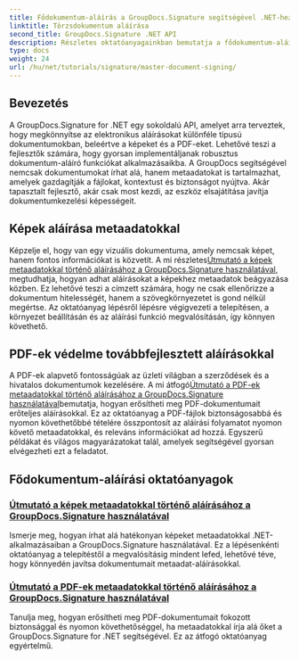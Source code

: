 ```yaml
---
title: Fődokumentum-aláírás a GroupDocs.Signature segítségével .NET-hez
linktitle: Törzsdokumentum aláírása
second_title: GroupDocs.Signature .NET API
description: Részletes oktatóanyagainkban bemutatja a fődokumentum-aláírást a GroupDocs.Signature for .NET segítségével. Könnyedén írhat alá képeket és PDF-fájlokat metaadatokkal.
type: docs
weight: 24
url: /hu/net/tutorials/signature/master-document-signing/
---
```

## Bevezetés

A GroupDocs.Signature for .NET egy sokoldalú API, amelyet arra terveztek, hogy megkönnyítse az elektronikus aláírásokat különféle típusú dokumentumokban, beleértve a képeket és a PDF-eket. Lehetővé teszi a fejlesztők számára, hogy gyorsan implementáljanak robusztus dokumentum-aláíró funkciókat alkalmazásaikba. A GroupDocs segítségével nemcsak dokumentumokat írhat alá, hanem metaadatokat is tartalmazhat, amelyek gazdagítják a fájlokat, kontextust és biztonságot nyújtva. Akár tapasztalt fejlesztő, akár csak most kezdi, az eszköz elsajátítása javítja dokumentumkezelési képességeit.

## Képek aláírása metaadatokkal  
Képzelje el, hogy van egy vizuális dokumentuma, amely nemcsak képet, hanem fontos információkat is közvetít. A mi részletes[Útmutató a képek metaadatokkal történő aláírásához a GroupDocs.Signature használatával](./signing-images-with-metadata/), megtudhatja, hogyan adhat aláírásokat a képekhez metaadatok beágyazása közben. Ez lehetővé teszi a címzett számára, hogy ne csak ellenőrizze a dokumentum hitelességét, hanem a szövegkörnyezetet is gond nélkül megértse. Az oktatóanyag lépésről lépésre végigvezeti a telepítésen, a környezet beállításán és az aláírási funkció megvalósításán, így könnyen követhető.

## PDF-ek védelme továbbfejlesztett aláírásokkal  
 A PDF-ek alapvető fontosságúak az üzleti világban a szerződések és a hivatalos dokumentumok kezelésére. A mi átfogó[Útmutató a PDF-ek metaadatokkal történő aláírásához a GroupDocs.Signature használatával](./signing-pdf-with-metadata/)bemutatja, hogyan erősítheti meg PDF-dokumentumait erőteljes aláírásokkal. Ez az oktatóanyag a PDF-fájlok biztonságosabbá és nyomon követhetőbbé tételére összpontosít az aláírási folyamatot nyomon követő metaadatokkal, és releváns információkat ad hozzá. Egyszerű példákat és világos magyarázatokat talál, amelyek segítségével gyorsan elvégezheti ezt a feladatot.

## Fődokumentum-aláírási oktatóanyagok
### [Útmutató a képek metaadatokkal történő aláírásához a GroupDocs.Signature használatával](./signing-images-with-metadata/)
Ismerje meg, hogyan írhat alá hatékonyan képeket metaadatokkal .NET-alkalmazásaiban a GroupDocs.Signature használatával. Ez a lépésenkénti oktatóanyag a telepítéstől a megvalósításig mindent lefed, lehetővé téve, hogy könnyedén javítsa dokumentumait metaadat-aláírásokkal.
### [Útmutató a PDF-ek metaadatokkal történő aláírásához a GroupDocs.Signature használatával](./signing-pdf-with-metadata/)
Tanulja meg, hogyan erősítheti meg PDF-dokumentumait fokozott biztonsággal és nyomon követhetőséggel, ha metaadatokkal írja alá őket a GroupDocs.Signature for .NET segítségével. Ez az átfogó oktatóanyag egyértelmű.